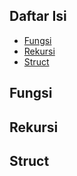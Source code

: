## Daftar Isi

* [Fungsi](https://github.com/Abdunnafi25/Modul-HGTS-03#fungsi)
* [Rekursi](https://github.com/Abdunnafi25/Modul-HGTS-03#rekursi)
* [Struct](https://github.com/Abdunnafi25/Modul-HGTS-03#struct)

## Fungsi



## Rekursi



## Struct

